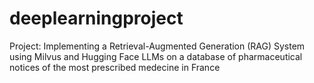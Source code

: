 # deeplearningproject

Project: Implementing a Retrieval-Augmented Generation (RAG)
System using Milvus and Hugging Face LLMs on a database of pharmaceutical notices of the most prescribed medecine in France
